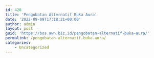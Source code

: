 ```yaml
---
id: 428
title: 'Pengobatan Alternatif Buka Aura'
date: '2022-09-09T17:18:21+00:00'
author: admin
layout: post
guid: 'https://bos.awn.biz.id/pengobatan-alternatif-buka-aura/'
permalink: /pengobatan-alternatif-buka-aura/
categories:
    - Uncategorized
---
```


